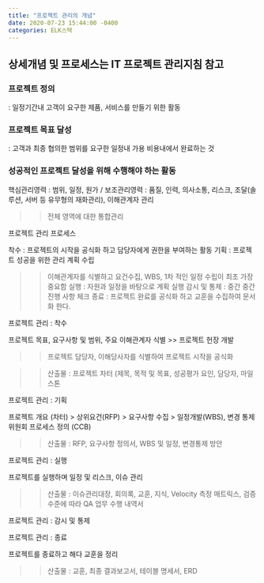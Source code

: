 ```yaml
---
title: "프로젝트 관리의 개념"
date: 2020-07-23 15:44:00 -0400
categories: ELK스택
---
```


## 상세개념 및 프로세스는 IT 프로젝트 관리지침 참고

### 프로젝트 정의

: 일정기간내 고객이 요구한 제품, 서비스를 만들기 위한 활동

### 프로젝트 목표 달성

: 고객과 최종 협의한 범위를 요구한 일정내 가용 비용내에서 완료하는 것

### 성공적인 프로젝트 달성을 위해 수행해야 하는 활동

핵심관리영력 : 범위, 일정, 원가 / 보조관리영력 : 품질, 인력, 의사소통, 리스크, 조달(솔루션, 서버 등 유무형의 재화관리), 이해관계자 관리

> > 전체 영역에 대한 통합관리

프로젝트 관리 프로세스

착수 : 프로젝트의 시작을 공식화 하고 담당자에게 권한을 부여하는 활동
기획 : 프로젝트 성공을 위한 관리 계획 수립

> > 이해관계자를 식별하고 요건수집, WBS, 1차 적인 일정 수립이 최초 가장 중요함
> > 실행 : 자원과 일정을 바탕으로 계획 실행
> > 감시 및 통제 : 중간 중간 진행 사항 체크
> > 종료 : 프로젝트 완료를 공식화 하고 교훈을 수집하여 문서화 한다.

프로젝트 관리 : 착수

프로젝트 목표, 요구사항 및 범위, 주요 이해관계자 식별 >> 프로젝트 헌장 개발

> > 프로젝트 담당자, 이해당사자를 식별하여 프로젝트 시작을 공식화

> > 산출물 : 프로젝트 차터 (제목, 목적 및 목표, 성공평가 요인, 담당자, 마일스톤

프로젝트 관리 : 기획

프로젝트 개요 (차터) > 상위요건(RFP) > 요구사항 수집 > 일정개발(WBS), 변경 통제 위원회 프로세스 정의 (CCB)

> > 산출물 : RFP, 요구사항 정의서, WBS 및 일정, 변경통제 방안

프로젝트 관리 : 실행

프로젝트를 실행하며 일정 및 리스크, 이슈 관리

> > 산출물 : 이슈관리대장, 회의록, 교훈, 지식, Velocity 측정 매트릭스, 검증 수준에 따라 QA 업무 수행 내역서

프로젝트 관리 : 감시 및 통제

프로젝트 관리 : 종료

프로젝트를 종료하고 해다 교훈을 정리

> > 산출물 : 교훈, 최종 결과보고서, 테이블 명세서, ERD
